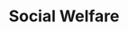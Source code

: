 ---
layout: content
data: social-welfare
title: Social Welfare
isHome: true
link: https://figure.nz/search/?query=pacific%20social%20welfare&ref=pfnz
---